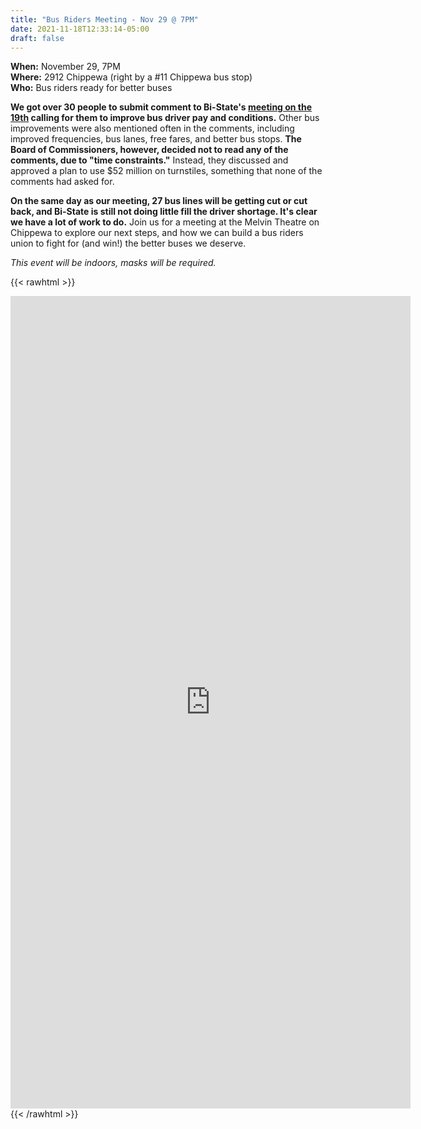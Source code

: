 ```yaml
---
title: "Bus Riders Meeting - Nov 29 @ 7PM"
date: 2021-11-18T12:33:14-05:00
draft: false
---
```


**When:** November 29, 7PM \
**Where:** 2912 Chippewa (right by a #11 Chippewa bus stop) \
**Who:** Bus riders ready for better buses 

**We got over 30 people to submit comment to Bi-State's [meeting on the 19th](/rider-info/bi-state/2021-11-19-meeting/) calling for them to improve bus driver pay and conditions.** Other bus improvements were also mentioned often in the comments, including improved frequencies, bus lanes, free fares, and better bus stops. **The Board of Commissioners, however, decided not to read any of the comments, due to "time constraints."** Instead, they discussed and approved a plan to use $52 million on turnstiles, something that none of the comments had asked for. 

**On the same day as our meeting, 27 bus lines will be getting cut or cut back, and Bi-State is still not doing little fill the driver shortage. It's clear we have a lot of work to do.** Join us for a meeting at the Melvin Theatre on Chippewa to explore our next steps, and how we can build a bus riders union to fight for (and win!) the better buses we deserve.

*This event will be indoors, masks will be required.*

{{< rawhtml >}}
<iframe src="https://docs.google.com/forms/d/e/1FAIpQLScfj34Kcensj8DRshWWOV3yjaoc6hsspm7Cl0Lp5fEoTAJHhg/viewform?embedded=true" width="640" height="1300" frameborder="0" marginheight="0" marginwidth="0">Loading…</iframe>
{{< /rawhtml >}}